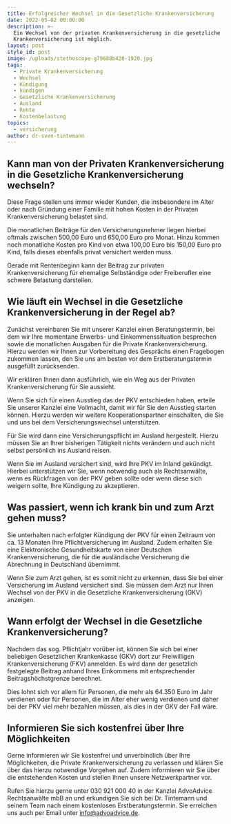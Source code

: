 ```yaml
---
title: Erfolgreicher Wechsel in die Gesetzliche Krankenversicherung
date: 2022-05-02 00:00:00
description: >-
  Ein Wechsel von der privaten Krankenversicherung in die gesetzliche
  Krankenversicherung ist möglich. 
layout: post
style_id: post
image: /uploads/stethoscope-g79688b420-1920.jpg
tags:
  - Private Krankenversicherung
  - Wechsel
  - Kündigung
  - kündigen
  - Gesetzliche Krankenversicherung
  - Ausland
  - Rente
  - Kostenbelastung
topics:
  - versicherung
author: dr-sven-tintemann
---
```

## Kann man von der Privaten Krankenversicherung in die Gesetzliche Krankenversicherung wechseln?&nbsp;

Diese Frage stellen uns immer wieder Kunden, die insbesondere im Alter oder nach Gründung einer Familie mit hohen Kosten in der Privaten Krankenversicherung belastet sind.&nbsp;

Die monatlichen Beiträge für den Versicherungsnehmer liegen hierbei oftmals zwischen 500,00 Euro und 650,00 Euro pro Monat. Hinzu kommen noch monatliche Kosten pro Kind von etwa 100,00 Euro bis 150,00 Euro pro Kind, falls dieses ebenfalls privat versichert werden muss.&nbsp;

Gerade mit Rentenbeginn kann der Beitrag zur privaten Krankenversicherung für ehemalige Selbständige oder Freiberufler eine schwere Belastung darstellen.&nbsp;

## Wie läuft ein Wechsel in die Gesetzliche Krankenversicherung in der Regel ab?

Zunächst vereinbaren Sie mit unserer Kanzlei einen Beratungstermin, bei dem wir Ihre momentane Erwerbs- und Einkommenssituation besprechen sowie die monatlichen Ausgaben für die Private Krankenversicherung. Hierzu werden wir Ihnen zur Vorbereitung des Gesprächs einen Fragebogen zukommen lassen, den Sie uns am besten vor dem Erstberatungstermin ausgefüllt zurücksenden.&nbsp;

Wir erklären Ihnen dann ausführlich, wie ein Weg aus der Privaten Krankenversicherung für Sie aussieht.

Wenn Sie sich für einen Ausstieg das der PKV entschieden haben, erteile Sie unserer Kanzlei eine Vollmacht, damit wir für Sie den Ausstieg starten können. Hierzu werden wir weitere Kooperationspartner einschalten, die Sie und uns bei dem Versicherungswechsel unterstützen.&nbsp;

Für Sie wird dann eine Versicherungspflicht im Ausland hergestellt. Hierzu müssen Sie an Ihrer bisherigen Tätigkeit nichts verändern und auch nicht selbst persönlich ins Ausland reisen.&nbsp;

Wenn Sie im Ausland versichert sind, wird Ihre PKV im Inland gekündigt. Hierbei unterstützen wir Sie, wenn notwendig auch als Rechtsanwälte, wenn es Rückfragen von der PKV geben sollte oder wenn diese sich weigern sollte, Ihre Kündigung zu akzeptieren.&nbsp;

## Was passiert, wenn ich krank bin und zum Arzt gehen muss?

Sie unterhalten nach erfolgter Kündigung der PKV für einen Zeitraum von ca. 13 Monaten Ihre Pflichtversicherung im Ausland. Zudem erhalten Sie eine Elektronische Gesundheitskarte von einer Deutschen Krankenversicherung, die für die ausländische Versicherung die Abrechnung in Deutschland übernimmt.&nbsp;

Wenn Sie zum Arzt gehen, ist es somit nicht zu erkennen, dass Sie bei einer Versicherung im Ausland versichert sind. Sie müssen dem Arzt nur Ihren Wechsel von der PKV in die Gesetzliche Krankenversicherung (GKV) anzeigen.&nbsp;

## Wann erfolgt der Wechsel in die Gesetzliche Krankenversicherung?

Nachdem das sog. Pflichtjahr vorüber ist, können Sie sich bei einer beliebigen Gesetzlichen Krankenkasse (GKV) dort zur Freiwilligen Krankenversicherung (FKV) anmelden. Es wird dann der gesetzlich festgelegte Beitrag anhand Ihres Einkommens mit entsprechender Beitragshöchstgrenze berechnet.&nbsp;

Dies lohnt sich vor allem für Personen, die mehr als 64.350 Euro im Jahr verdienen oder für Personen, die im Alter eher wenig verdienen und daher bei der PKV viel mehr bezahlen müssen, als dies in der GKV der Fall wäre.&nbsp;

## Informieren Sie sich kostenfrei über Ihre Möglichkeiten

Gerne informieren wir Sie kostenfrei und unverbindlich über Ihre Möglichkeiten, die Private Krankenversicherung zu verlassen und klären Sie über das hierzu notwendige Vorgehen auf. Zudem informieren wir Sie über die entstehenden Kosten und stellen Ihnen unsere Netzwerkpartner vor.&nbsp;

Rufen Sie hierzu gerne unter 030 921 000 40 in der Kanzlei AdvoAdvice Rechtsanwälte mbB an und erkundigen Sie sich bei Dr. Tintemann und seinem Team nach einem kostenlosen Erstberatungstermin. Sie erreichen uns auch per Email unter info@advoadvice.de.&nbsp;

&nbsp;

&nbsp;

&nbsp;
